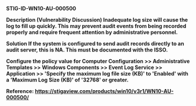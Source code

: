 <b>STIG-ID-WN10-AU-000500<b/>

Description (Vulnerability Discussion)
Inadequate log size will cause the log to fill up quickly.  This may prevent audit events from being recorded properly and require frequent attention by administrative personnel.

Solution
If the system is configured to send audit records directly to an audit server, this is NA.  This must be documented with the ISSO.

Configure the policy value for Computer Configuration >> Administrative Templates >> Windows Components >> Event Log Service >> Application >> 'Specify the maximum log file size (KB)' to 'Enabled' with a 'Maximum Log Size (KB)' of '32768' or greater.

Reference:
https://stigaview.com/products/win10/v3r1/WN10-AU-000500/
